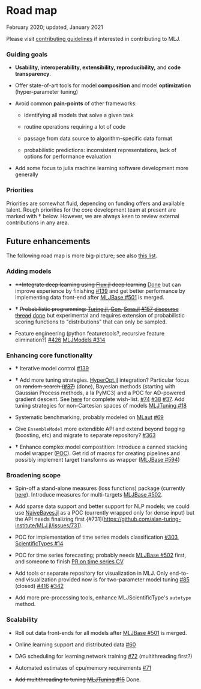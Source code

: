 # Road map

February 2020; updated, January 2021

Please visit [contributing guidelines](CONTRIBUTING.md) if interested
in contributing to MLJ.

### Guiding goals

-   **Usability, interoperability, extensibility, reproducibility,**
	and **code transparency**.

-   Offer state-of-art tools for model **composition** and model
	**optimization** (hyper-parameter tuning)

-   Avoid common **pain-points** of other frameworks:

	-   identifying all models that solve a given task

	-   routine operations requiring a lot of code

	-   passage from data source to algorithm-specific data format

	-   probabilistic predictions: inconsistent representations, lack
		of options for performance evaluation

-   Add some focus to julia machine learning software development more
	generally

### Priorities

Priorities are somewhat fluid, depending on funding offers and
available talent. Rough priorities for the core development team at
present are marked with **†** below. However, we are always keen to review
external contributions in any area.

## Future enhancements

The following road map is more big-picture; see also [this
list](https://github.com/alan-turing-institute/MLJ.jl/issues/673).


### Adding models

- ~~**Integrate deep learning using [Flux.jl](https://github.com/FluxML/Flux.jl.git) deep learning~~
  [Done](https://github.com/alan-turing-institute/MLJFlux.jl) but can
  improve experience by finishing
  [#139](https://github.com/alan-turing-institute/MLJ.jl/issues/139)
  and get better performance by implementing data front-end after [MLJBase
  #501](https://github.com/alan-turing-institute/MLJBase.jl/pull/501)
  is merged.

-  **†** ~~Probabilistic programming:
   [Turing.jl](https://github.com/TuringLang/Turing.jl),
   [Gen](https://github.com/probcomp/Gen),
   [Soss.jl](https://github.com/cscherrer/Soss.jl.git)
   [#157](https://github.com/alan-turing-institute/MLJ.jl/issues/157)
   [discourse
   thread](https://discourse.julialang.org/t/ppl-connection-to-mlj-jl/28736)~~
   [done](https://github.com/tlienart/SossMLJ.jl) but experimental and
   requires extension of probabilistic scoring functions to
   "distributions" that can only be sampled.

-   Feature engineering (python featuretools?, recursive feature
	elimination?)
	[#426](https://github.com/alan-turing-institute/MLJ.jl/issues/426) [MLJModels #314](https://github.com/alan-turing-institute/MLJModels.jl/issues/314)


### Enhancing core functionality

-   **†** Iterative model control [#139](https://github.com/alan-turing-institute/MLJ.jl/issues/139)

-   **†** Add more tuning
	strategies. [HyperOpt.jl](https://github.com/baggepinnen/Hyperopt.jl)
	integration? Particular focus on ~~random search
	([#37](https://github.com/alan-turing-institute/MLJ.jl/issues/37))~~
	(done), Bayesian methods (starting with Gaussian Process methods,
	a la PyMC3) and a POC for AD-powered gradient descent. See
	[here](https://github.com/alan-turing-institute/MLJTuning.jl#what-is-provided-here)
	for complete
	wish-list. [#74](https://github.com/alan-turing-institute/MLJ.jl/issues/74)
	[#38](https://github.com/alan-turing-institute/MLJ.jl/issues/38)
	[#37](https://github.com/alan-turing-institute/MLJ.jl/issues/37). Add
	tuning strategies for non-Cartesian spaces of models [MLJTuning
	#18](https://github.com/alan-turing-institute/MLJTuning.jl/issues/18)

-   Systematic benchmarking, probably modeled on
	[MLaut](https://arxiv.org/abs/1901.03678) [#69](https://github.com/alan-turing-institute/MLJ.jl/issues/74)

-   Give `EnsembleModel` more extendible API and extend beyond bagging
	(boosting, etc) and migrate to separate repository?
	[#363](https://github.com/alan-turing-institute/MLJ.jl/issues/363)

-   **†** Enhance complex model compostition: Introduce a canned
	stacking model wrapper
	([POC](https://alan-turing-institute.github.io/DataScienceTutorials.jl/getting-started/stacking/)). Get rid of macros for creating pipelines and possibly implement
	target transforms as wrapper ([MLJBase
	#594](https://github.com/alan-turing-institute/MLJ.jl/issues/594))


### Broadening scope

-   Spin-off a stand-alone measures (loss functions) package
	(currently
	[here](https://github.com/alan-turing-institute/MLJBase.jl/tree/master/src/measures)). Introduce
	measures for multi-targets [MLJBase
	#502](https://github.com/alan-turing-institute/MLJBase.jl/issues/502).

-   Add sparse data support and better support for NLP models; we
	could use [NaiveBayes.jl](https://github.com/dfdx/NaiveBayes.jl)
	as a POC (currently wrapped only for dense input) but the API
	needs finalizing first
	{#731](https://github.com/alan-turing-institute/MLJ.jl/issues/731).

-   POC for implementation of time series models classification
	[#303](https://github.com/alan-turing-institute/MLJ.jl/issues/303),
	[ScientificTypes #14](https://github.com/alan-turing-institute/ScientificTypes.jl/issues/14)

-   POC for time series forecasting; probably needs [MLJBase
	#502](https://github.com/alan-turing-institute/MLJBase.jl/issues/502)
	first, and someone to finish [PR on time series
	CV](https://github.com/alan-turing-institute/MLJBase.jl/pull/331).
	
-   Add tools or separate repository for visualization in MLJ. Only
	end-to-end visualization provided now is for two-parameter model
	tuning
	[#85](https://github.com/alan-turing-institute/MLJ.jl/issues/85)
	(closed)
	[#416](https://github.com/alan-turing-institute/MLJ.jl/issues/416)
	[#342](https://github.com/alan-turing-institute/MLJ.jl/issues/342)

-   Add more pre-processing tools, enhance MLJScientificType's
	`autotype` method.

### Scalability

-   Roll out data front-ends for all models after  [MLJBase
  #501](https://github.com/alan-turing-institute/MLJBase.jl/pull/501)
  is merged. 

-   Online learning support and distributed data
	[#60](https://github.com/alan-turing-institute/MLJ.jl/issues/60)

-   DAG scheduling for learning network training
	[#72](https://github.com/alan-turing-institute/MLJ.jl/issues/72)
	(multithreading first?)

-   Automated estimates of cpu/memory requirements
	[#71](https://github.com/alan-turing-institute/MLJ.jl/issues/71)

-   ~~Add multithreading to tuning [MLJTuning #15](https://github.com/alan-turing-institute/MLJTuning.jl/issues/15)~~ Done.
